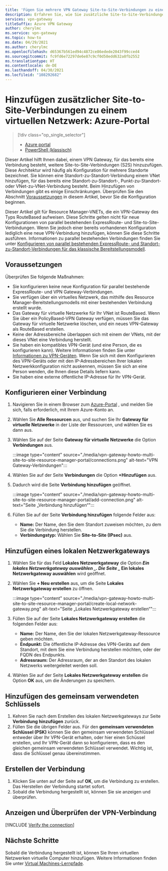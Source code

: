 ```yaml
---
title: 'Fügen Sie mehrere VPN Gateway Site-to-Site-Verbindungen zu einem VNet hinzu: Azure-Portal'
description: Erfahren Sie, wie Sie zusätzliche Site-to-Site-Verbindungen zu einem VPN-Gateway hinzufügen.
services: vpn-gateway
titleSuffix: Azure VPN Gateway
author: cherylmc
ms.service: vpn-gateway
ms.topic: how-to
ms.date: 04/29/2021
ms.author: cherylmc
ms.openlocfilehash: d65367b561ed94c4872ce86edede2043f99cced4
ms.sourcegitcommit: fc9fd6e72297de6e87c9cf0d58edd632a8fb2552
ms.translationtype: HT
ms.contentlocale: de-DE
ms.lasthandoff: 04/30/2021
ms.locfileid: "108292682"
---
```

# <a name="add-additional-s2s-connections-to-a-vnet-azure-portal"></a>Hinzufügen zusätzlicher Site-to-Site-Verbindungen zu einem virtuellen Netzwerk: Azure-Portal

> [!div class="op_single_selector"]
> * [Azure portal](vpn-gateway-howto-multi-site-to-site-resource-manager-portal.md)
> * [PowerShell (klassisch)](vpn-gateway-multi-site.md)
>

Dieser Artikel hilft Ihnen dabei, einem VPN Gateway, für das bereits eine Verbindung besteht, weitere Site-to-Site-Verbindungen (S2S) hinzuzufügen. Diese Architektur wird häufig als Konfiguration für mehrere Standorte bezeichnet. Sie können eine Standort-zu-Standort-Verbindung einem VNet hinzufügen, für das bereits eine Standort-zu-Standort-, Punkt-zu-Standort-oder VNet-zu-VNet-Verbindung besteht. Beim Hinzufügen von Verbindungen gibt es einige Einschränkungen. Überprüfen Sie den Abschnitt [Voraussetzungen](#before) in diesem Artikel, bevor Sie die Konfiguration beginnen.

Dieser Artikel gilt für Resource Manager-VNETs, die ein VPN-Gateway des Typs RouteBased aufweisen. Diese Schritte gelten nicht für neue Konfigurationen von parallel bestehenden ExpressRoute- und Site-to-Site-Verbindungen. Wenn Sie jedoch einer bereits vorhandenen Konfiguration lediglich eine neue VPN-Verbindung hinzufügen, können Sie diese Schritte ausführen. Informationen zu parallel bestehenden Verbindungen finden Sie unter [Konfigurieren von parallel bestehenden ExpressRoute- und Standort-zu-Standort-Verbindungen für das klassische Bereitstellungsmodell](../expressroute/expressroute-howto-coexist-resource-manager.md).

## <a name="prerequisites"></a><a name="before"></a>Voraussetzungen

Überprüfen Sie folgende Maßnahmen:

* Sie konfigurieren keine neue Konfiguration für parallel bestehende ExpressRoute- und VPN Gateway-Verbindungen.
* Sie verfügen über ein virtuelles Netzwerk, das mithilfe des Resource Manager-Bereitstellungsmodells mit einer bestehenden Verbindung erstellt wurde.
* Das Gateway für virtuelle Netzwerke für Ihr VNet ist RouteBased. Wenn Sie über ein PolicyBased-VPN Gateway verfügen, müssen Sie das Gateway für virtuelle Netzwerke löschen, und ein neues VPN-Gateway als RouteBased erstellen.
* Keine der Adressbereiche überlappen sich mit einem der VNets, mit der dieses VNet eine Verbindung herstellt.
* Sie haben ein kompatibles VPN-Gerät (und eine Person, die es konfigurieren kann). Weitere Informationen finden Sie unter [Informationen zu VPN-Geräten](vpn-gateway-about-vpn-devices.md). Wenn Sie sich mit dem Konfigurieren des VPN-Geräts oder mit den IP-Adressbereichen Ihrer lokalen Netzwerkkonfiguration nicht auskennen, müssen Sie sich an eine Person wenden, die Ihnen diese Details liefern kann.
* Sie haben eine externe öffentliche IP-Adresse für Ihr VPN-Gerät.

## <a name="configure-a-connection"></a><a name="configure"></a>Konfigurieren einer Verbindung

1. Navigieren Sie in einem Browser zum [Azure-Portal](https://portal.azure.com) , und melden Sie sich, falls erforderlich, mit Ihrem Azure-Konto an.
1. Wählen Sie **Alle Ressourcen** aus, und suchen Sie Ihr **Gateway für virtuelle Netzwerke** in der Liste der Ressourcen, und wählen Sie es dann aus.
1. Wählen Sie auf der Seite **Gateway für virtuelle Netzwerke** die Option **Verbindungen** aus.

   :::image type="content" source="./media/vpn-gateway-howto-multi-site-to-site-resource-manager-portal/connections.png" alt-text="VPN Gateway-Verbindungen":::
1. Wählen Sie auf der Seite **Verbindungen** die Option **+Hinzufügen** aus.
1. Dadurch wird die Seite **Verbindung hinzufügen** geöffnet.

   :::image type="content" source="./media/vpn-gateway-howto-multi-site-to-site-resource-manager-portal/add-connection.png" alt-text="Seite „Verbindung hinzufügen“":::
1. Füllen Sie auf der Seite **Verbindung hinzufügen** folgende Felder aus:

   * **Name:** Der Name, den Sie dem Standort zuweisen möchten, zu dem Sie die Verbindung herstellen.
   * **Verbindungstyp:** Wählen Sie **Site-to-Site (IPsec)** aus.

## <a name="add-a-local-network-gateway"></a><a name="local"></a>Hinzufügen eines lokalen Netzwerkgateways

1. Wählen Sie für das Feld **Lokales Netzwerkgateway** die Option **_Ein lokales Netzwerkgateway auswählen_ *_. Die Seite _* Ein lokales Netzwerkgateway auswählen** wird geöffnet.
1. Wählen Sie **+ Neu erstellen** aus, um die Seite **Lokales Netzwerkgateway erstellen** zu öffnen.

   :::image type="content" source="./media/vpn-gateway-howto-multi-site-to-site-resource-manager-portal/create-local-network-gateway.png" alt-text="Seite „Lokales Netzwerkgateway erstellen“":::
1. Füllen Sie auf der Seite **Lokales Netzwerkgateway erstellen** die folgenden Felder aus:

   * **Name:** Der Name, den Sie der lokalen Netzwerkgateway-Ressource geben möchten.
   * **Endpunkt:** Die öffentliche IP-Adresse des VPN-Geräts auf dem Standort, mit dem Sie eine Verbindung herstellen möchten, oder der FQDN des Endpunkts.
   * **Adressraum:** Der Adressraum, der an den Standort des lokalen Netzwerks weitergeleitet werden soll.
1. Wählen Sie auf der Seite **Lokales Netzwerkgateway erstellen** die Option **OK** aus, um die Änderungen zu speichern.

## <a name="add-the-shared-key"></a><a name="part3"></a>Hinzufügen des gemeinsam verwendeten Schlüssels

1. Kehren Sie nach dem Erstellen des lokalen Netzwerkgateways zur Seite **Verbindung hinzufügen** zurück.
1. Füllen Sie die übrigen Felder aus. Für den **gemeinsam verwendeten Schlüssel (PSK)** können Sie den gemeinsam verwendeten Schlüssel entweder über Ihr VPN-Gerät erhalten, oder hier einen Schüssel erstellen, und Ihr VPN-Gerät dann so konfigurieren, dass es den gleichen gemeinsam verwendeten Schlüssel verwendet. Wichtig ist, dass die Schlüssel genau übereinstimmen.

## <a name="create-the-connection"></a><a name="create"></a>Erstellen der Verbindung

1. Klicken Sie unten auf der Seite auf **OK**, um die Verbindung zu erstellen. Das Herstellen der Verbindung startet sofort.
1. Sobald die Verbindung hergestellt ist, können Sie sie anzeigen und überprüfen.

## <a name="view-and-verify-the-vpn-connection"></a><a name="verify"></a>Anzeigen und Überprüfen der VPN-Verbindung

[!INCLUDE [Verify the connection](../../includes/vpn-gateway-verify-connection-portal-include.md)]

## <a name="next-steps"></a>Nächste Schritte

Sobald die Verbindung hergestellt ist, können Sie Ihren virtuellen Netzwerken virtuelle Computer hinzufügen. Weitere Informationen finden Sie unter [Virtual Machines-Lernpfade](/learn/paths/deploy-a-website-with-azure-virtual-machines/).
